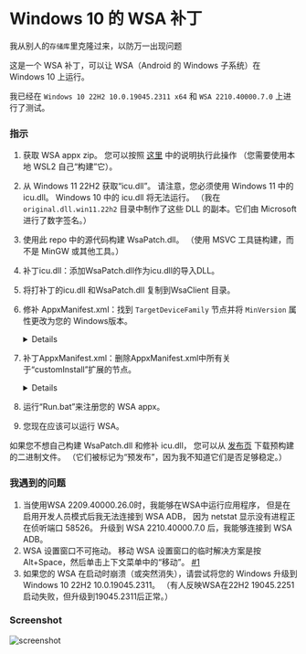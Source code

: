 # Windows 10 的 WSA 补丁

我从别人的`存储库`里克隆过来，以防万一出现问题

这是一个 WSA 补丁，可以让 WSA（Android 的 Windows 子系统）在 Windows 10 上运行。

我已经在 `Windows 10 22H2 10.0.19045.2311 x64` 和 `WSA 2210.40000.7.0` 上进行了测试。

### 指示

1. 获取 WSA appx zip。 您可以按照 [这里](https://github.com/LSPosed/MagiskOnWSALocal) 中的说明执行此操作
    （您需要使用本地 WSL2 自己“构建”它）。
2. 从 Windows 11 22H2 获取“icu.dll”。 请注意，您必须使用 Windows 11 中的 icu.dll。
    Windows 10 中的 icu.dll 将无法运行。
    （我在 `original.dll.win11.22h2` 目录中制作了这些 DLL 的副本。它们由 Microsoft 进行了数字签名。）
3. 使用此 repo 中的源代码构建 WsaPatch.dll。
    （使用 MSVC 工具链构建，而不是 MinGW 或其他工具。）
4. 补丁icu.dll：添加WsaPatch.dll作为icu.dll的导入DLL。
5. 将打补丁的icu.dll 和WsaPatch.dll 复制到WsaClient 目录。
6. 修补 AppxManifest.xml：找到 `TargetDeviceFamily` 节点并将 `MinVersion` 属性更改为您的 Windows版本。
    <details>

    在 AppxManifest.xml 中找到以下行。
    ```xml
    <TargetDeviceFamily Name="Windows.Desktop" MinVersion="10.0.22000.120" MaxVersionTested="10.0.22000.120"/>
    ```

    将 `MinVersion` 从 `10.0.22000.120` 更改为您的 Windows 版本，例如 `10.0.19045.2311`。
    </details>
7. 补丁AppxManifest.xml：删除AppxManifest.xml中所有关于“customInstall”扩展的节点。
    <details>
    从 AppxManifest.xml 中删除以下内容。

    ```xml
    <rescap:Capability Name="customInstallActions"/>
    ```

    ```xml
    <desktop6:Extension Category="windows.customInstall">
        <desktop6:CustomInstall Folder="CustomInstall" desktop8:RunAsUser="true">
            <desktop6:RepairActions>
                <desktop6:RepairAction File="WsaSetup.exe" Name="Repair" Arguments="repair"/>
            </desktop6:RepairActions>
            <desktop6:UninstallActions>
                <desktop6:UninstallAction File="WsaSetup.exe" Name="Uninstall" Arguments="uninstall"/>
            </desktop6:UninstallActions>
        </desktop6:CustomInstall>
   </desktop6:Extension>
    ```

    </details>
8. 运行“Run.bat”来注册您的 WSA appx。
9. 您现在应该可以运行 WSA。

如果您不想自己构建 WsaPatch.dll 和修补 icu.dll，
您可以从 [发布页](https://github.com/cinit/WSAPatch/releases) 下载预构建的二进制文件。
（它们被标记为“预发布”，因为我不知道它们是否足够稳定。）

### 我遇到的问题

1. 当使用WSA 2209.40000.26.0时，我能够在WSA中运行应用程序，
    但是在启用开发人员模式后我无法连接到 WSA ADB，
    因为 netstat 显示没有进程正在侦听端口 58526。
    升级到 WSA 2210.40000.7.0 后，我能够连接到 WSA ADB。
2. WSA 设置窗口不可拖动。
    移动 WSA 设置窗口的临时解决方案是按 Alt+Space，然后单击上下文菜单中的“移动”。 [#1](https://github.com/cinit/WSAPatch/issues/1)
3. 如果您的 WSA 在启动时崩溃（或突然消失），请尝试将您的 Windows 升级到 Windows 10 22H2 10.0.19045.2311。
    （有人反映WSA在22H2 19045.2251启动失败，但升级到19045.2311后正常。）


### Screenshot

![screenshot](./pic/screenshot_20221202.png)
